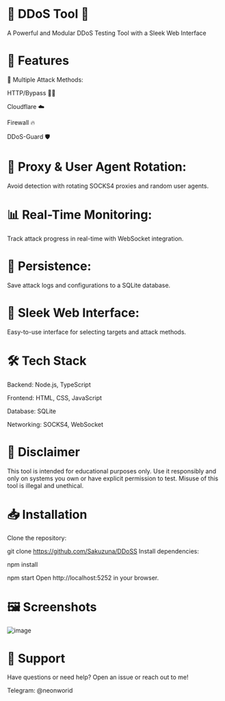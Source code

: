 
# 🚀 DDoS Tool 🚀
A Powerful and Modular DDoS Testing Tool with a Sleek Web Interface

# 🌟 Features
🎯 Multiple Attack Methods:

HTTP/Bypass 🕵️‍♂️

Cloudflare ☁️

Firewall 🔥

DDoS-Guard 🛡️

# 🔄 Proxy & User Agent Rotation:

Avoid detection with rotating SOCKS4 proxies and random user agents.

# 📊 Real-Time Monitoring:

Track attack progress in real-time with WebSocket integration.

# 💾 Persistence:

Save attack logs and configurations to a SQLite database.

# 🎨 Sleek Web Interface:

Easy-to-use interface for selecting targets and attack methods.

# 🛠️ Tech Stack
Backend: Node.js, TypeScript

Frontend: HTML, CSS, JavaScript

Database: SQLite

Networking: SOCKS4, WebSocket

# 🚨 Disclaimer
This tool is intended for educational purposes only. Use it responsibly and only on systems you own or have explicit permission to test. Misuse of this tool is illegal and unethical.

# 📥 Installation
Clone the repository:

git clone https://github.com/Sakuzuna/DDoSS
Install dependencies:

npm install

npm start
Open http://localhost:5252 in your browser.

# 🖼️ Screenshots
![image](https://github.com/user-attachments/assets/d5a9dc54-f7c0-46cf-8c29-44bda6dcea49)


# 💬 Support
Have questions or need help? Open an issue or reach out to me!

Telegram: @neonworid
